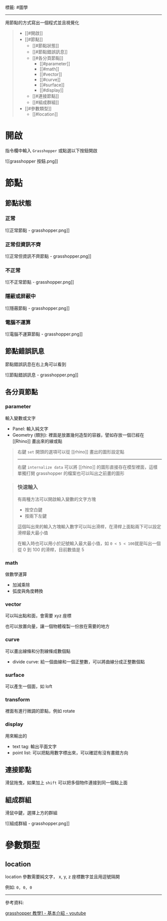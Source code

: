標籤: #圖學 

---

用節點的方式寫出一個程式並且視覺化

> - [[#開啟]]
> - [[#節點]]
>     - [[#節點狀態]]
>     - [[#節點錯誤訊息]]
>     - [[#各分頁節點]]
>         - [[#parameter]]
>         - [[#math]]
>         - [[#vector]]
>         - [[#curve]]
>         - [[#surface]]
>         - [[#display]]
>     - [[#連接節點]]
>     - [[#組成群組]]
> - [[#參數類型]]
>     - [[#location]]

# 開啟

指令欄中輸入 `Grasshopper` 或點選以下按鈕開啟

![[grasshopper 按鈕.png]]

# 節點

## 節點狀態

### 正常

![[正常節點 - grasshopper.png]]

### 正常但資訊不齊

![[正常但資訊不齊節點 - grasshopper.png]]

### 不正常

![[不正常節點 - grasshopper.png]]

### 隱蔽或屏蔽中

![[隱蔽節點 - grasshopper.png]]

### 電腦不運算

![[電腦不運算節點 - grasshopper.png]]

## 節點錯誤訊息

節點錯誤訊息在右上角可以看到

![[節點錯誤訊息 - grasshopper.png]]

## 各分頁節點

### parameter

輸入變數或文字

- Panel: 輸入純文字
- Geometry (類別): 裡面是放置幾何造型的容器，譬如存放一個已經在 [[Rhino]] 畫出來的線或點
> 右鍵 `set` 開頭的選項可以從 [[rhino]] 畫出的圖形設定點
> 
> ---
> 
> 右鍵 `internalize data` 可以將 [[rhino]] 的圖形直接存在模型裡面，這樣單獨打開 grasshopper 的檔案也可以叫出之前畫的圖形

> ### 快速輸入
> 有兩種方法可以開啟輸入變數的文字方塊
> 
> - 按空白鍵
> - 按兩下左鍵
> 
> 這個叫出來的輸入方塊輸入數字可以叫出滑桿，在滑桿上面點兩下可以設定滑桿最大最小值
> 
> 在輸入時也可以用小於記號輸入最大最小值，如 `0 < 5 < 100`就是叫出一個從 0 到 100 的滑桿，目前數值是 5

### math

做數學運算

- 加減乘除
- 弧度與角度轉換

### vector

可以叫出點和面，會需要 xyz 座標

也可以放置向量，讓一個物體複製一份放在需要的地方

### curve

可以畫出線條和分割線條成數個點

- divide curve: 給一個曲線和一個正整數，可以將曲線分成正整數個點

### surface

可以產生一個面，如 loft

### transform

裡面有進行微調的節點，例如 rotate

### display

用來輸出的

- text tag: 輸出平面文字
- point list: 可以把點用數字標出來，可以確認有沒有畫錯方向

## 連接節點

滑鼠拖曳，如果加上 `shift` 可以把多個物件連接到同一個點上面

## 組成群組

滑鼠中鍵，選擇上方的群組

![[組成群組 - grasshopper.png]]

# 參數類型

## location
location 參數需要純文字， x, y, z 座標數字並且用逗號隔開

例如: `0, 0, 0`

---

參考資料:

[grasshopper 教學1 - 基本介紹 - youtube](https://youtu.be/6Skj2kn49J8)